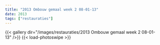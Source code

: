 ```yaml
---
title: "2013 Ombouw gemaal week 2 08-01-13"
date: 2013
tags: ["restauraties"]
---
```


{{< gallery dir="/images/restauraties/2013 Ombouw gemaal week 2 08-01-13" />}}
{{< load-photoswipe >}}
